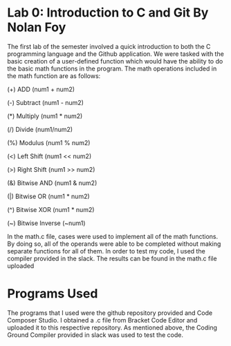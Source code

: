 # Lab 0: Introduction to C and Git By Nolan Foy

The first lab of the semester involved a quick introduction to both the C programming
language and the Github application. We were tasked with the basic creation of a user-defined
function which would have the ability to do the basic math functions in the program. The 
math operations included in the math function are as follows:

 (+) ADD (num1 + num2)

 (-) Subtract (num1 - num2)

 (*) Multiply (num1 * num2)

 (/) Divide (num1/num2)

 (%) Modulus (num1 % num2)

 (<) Left Shift (num1 << num2)

 (>) Right Shift (num1 >> num2)

 (&) Bitwise AND (num1 & num2)

 (|) Bitwise OR (num1 * num2)

 (^) Bitwise XOR (num1 * num2)

 (~) Bitwise Inverse (~num1)

In the math.c file, cases were used to implement all of the math functions. By doing so, all of the operands were
able to be completed without making separate functions for all of them. In order to test my code, I used the compiler
provided in the slack. The results can be found in the math.c file uploaded

# Programs Used
The programs that I used were the github repository provided and Code Composer Studio. I obtained a .c file from Bracket Code
Editor and uploaded it to this respective repository. As mentioned above, the Coding Ground Compiler provided in slack was used to test the code.




